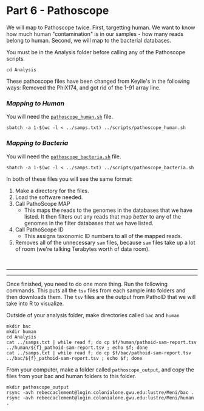 # Part 6 - Pathoscope

We will map to Pathoscope twice. First, targetting human. We want to know how much human "contamination" is in our samples - how many reads belong to human. Second, we will map to the bacterial databases.

You must be in the Analysis folder before calling any of the Pathoscope scripts.
```
cd Analysis
```
These pathoscope files have been changed from Keylie's in the following ways: Removed the PhiX174, and got rid of the 1-91 array line.
### **_Mapping to Human_**
You will need the [`pathoscope_human.sh`](pathoscope_human.sh) file.
```
sbatch -a 1-$(wc -l < ../samps.txt) ../scripts/pathoscope_human.sh
```

### **_Mapping to Bacteria_**
You will need the [`pathoscope_bacteria.sh`](pathoscope_bacteria.sh) file.
```
sbatch -a 1-$(wc -l < ../samps.txt) ../scripts/pathoscope_bacteria.sh
```

In both of these files you will see the same format:
1. Make a directory for the files.
2. Load the software needed.
3. Call PathoScope MAP
    - This maps the reads to the genomes in the databases that we have listed. It then filters out any reads that map *better* to any of the genomes in the filter databases that we have listed.
4. Call PathoScope ID
    - This assigns taxonomic ID numbers to all of the mapped reads.
5. Removes all of the unnecessary `sam` files, because `sam` files take up a lot of room (we're talking Terabytes worth of data room).

<br />

---
---

Once finished, you need to do one more thing. 
Run the following commands. This puts all the `tsv` files from each sample into folders and then downloads them. The `tsv` files are the output from PathoID that we will take into R to visualize.

Outside of your analysis folder, make directories called `bac` and `human`
```
mkdir bac
mkdir human
cd Analysis
cat ../samps.txt | while read f; do cp $f/human/pathoid-sam-report.tsv ../human/${f}_pathoid-sam-report.tsv ; echo $f; done
cat ../samps.txt | while read f; do cp $f/bac/pathoid-sam-report.tsv ../bac/${f}_pathoid-sam-report.tsv ; echo $f; done
```
From your computer, make a folder called `pathoscope_output`, and copy the files from your bac and human folders to this folder.
```
mkdir pathoscope_output
rsync -avh rebeccaclement@login.colonialone.gwu.edu:lustre/Meni/bac .
rsync -avh rebeccaclement@login.colonialone.gwu.edu:lustre/Meni/human .
```
>

